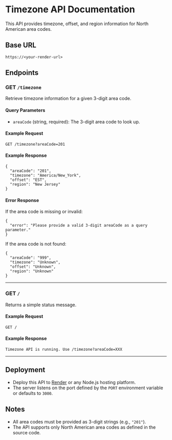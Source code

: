 # Timezone API Documentation

This API provides timezone, offset, and region information for North American area codes.

## Base URL

```
https://<your-render-url>
```

## Endpoints

### GET `/timezone`

Retrieve timezone information for a given 3-digit area code.

#### Query Parameters

- `areaCode` (string, required): The 3-digit area code to look up.

#### Example Request

```
GET /timezone?areaCode=201
```

#### Example Response

```
{
  "areaCode": "201",
  "timezone": "America/New_York",
  "offset": "EST",
  "region": "New Jersey"
}
```

#### Error Response

If the area code is missing or invalid:

```
{
  "error": "Please provide a valid 3-digit areaCode as a query parameter."
}
```

If the area code is not found:

```
{
  "areaCode": "999",
  "timezone": "Unknown",
  "offset": "Unknown",
  "region": "Unknown"
}
```

---

### GET `/`

Returns a simple status message.

#### Example Request

```
GET /
```

#### Example Response

```
Timezone API is running. Use /timezone?areaCode=XXX
```

---

## Deployment

- Deploy this API to [Render](https://render.com/) or any Node.js hosting platform.
- The server listens on the port defined by the `PORT` environment variable or defaults to `3000`.

## Notes

- All area codes must be provided as 3-digit strings (e.g., `"201"`).
- The API supports only North American area codes as defined in the source code.

